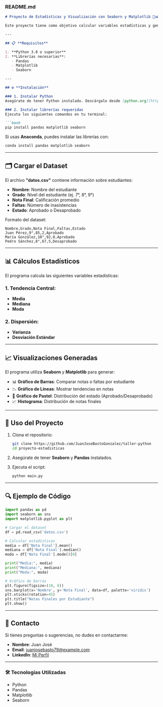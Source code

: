 

### **README.md**

```markdown
# Proyecto de Estadísticas y Visualización con Seaborn y Matplotlib 🐍📊

Este proyecto tiene como objetivo calcular variables estadísticas y generar visualizaciones de un conjunto de datos temático de colegio utilizando **Python**, **Pandas**, **Seaborn** y **Matplotlib**.

---

## 📋 **Requisitos**

1. **Python 3.8 o superior**
2. **Librerías necesarias**:
   - Pandas
   - Matplotlib
   - Seaborn

---

## ⚙️ **Instalación**

### 1. Instalar Python
Asegúrate de tener Python instalado. Descárgalo desde [python.org](https://www.python.org/).

### 2. Instalar librerías requeridas
Ejecuta los siguientes comandos en tu terminal:

```bash
pip install pandas matplotlib seaborn
```

Si usas **Anaconda**, puedes instalar las librerías con:

```bash
conda install pandas matplotlib seaborn
```

---

## 🗂 **Cargar el Dataset**

El archivo **"datos.csv"** contiene información sobre estudiantes:

- **Nombre**: Nombre del estudiante  
- **Grado**: Nivel del estudiante (ej. 7°, 8°, 9°)  
- **Nota Final**: Calificación promedio  
- **Faltas**: Número de inasistencias  
- **Estado**: Aprobado o Desaprobado  

Formato del dataset:

```csv
Nombre,Grado,Nota Final,Faltas,Estado
Juan Pérez,9°,85,2,Aprobado
María González,10°,92,0,Aprobado
Pedro Sánchez,8°,67,5,Desaprobado
```

---

## 📊 **Cálculos Estadísticos**

El programa calcula las siguientes variables estadísticas:

### 1. Tendencia Central:
   - **Media**  
   - **Mediana**  
   - **Moda**

### 2. Dispersión:
   - **Varianza**  
   - **Desviación Estándar**

---

## 📈 **Visualizaciones Generadas**

El programa utiliza **Seaborn** y **Matplotlib** para generar:

- 📊 **Gráfico de Barras**: Comparar notas o faltas por estudiante  
- 📉 **Gráfico de Líneas**: Mostrar tendencias en notas  
- 🥧 **Gráfico de Pastel**: Distribución del estado (Aprobado/Desaprobado)  
- 📈 **Histograma**: Distribución de notas finales  

---

## 🚀 **Uso del Proyecto**

1. Clona el repositorio:

   ```bash
   git clone https://github.com/JuanJoseBastoGonzalez/taller-python
   cd proyecto-estadisticas
   ```

2. Asegúrate de tener **Seaborn** y **Pandas** instalados.

3. Ejecuta el script:

   ```bash
   python main.py
   ```

---

## 🔍 **Ejemplo de Código**

```python
import pandas as pd
import seaborn as sns
import matplotlib.pyplot as plt

# Cargar el dataset
df = pd.read_csv('datos.csv')

# Calcular estadísticas
media = df['Nota Final'].mean()
mediana = df['Nota Final'].median()
moda = df['Nota Final'].mode()[0]

print("Media:", media)
print("Mediana:", mediana)
print("Moda:", moda)

# Gráfico de barras
plt.figure(figsize=(10, 6))
sns.barplot(x='Nombre', y='Nota Final', data=df, palette='viridis')
plt.xticks(rotation=45)
plt.title("Notas Finales por Estudiante")
plt.show()
```

---

## 📧 **Contacto**

Si tienes preguntas o sugerencias, no dudes en contactarme:

- **Nombre**: Juan José  
- **Email**: juanjosebasto79@example.com  
- **LinkedIn**: [Mi Perfil](https://www.linkedin.com/in/juan-jose-basto-gonzalez-49945023a/)  

---

### 🛠 **Tecnologías Utilizadas**
- Python
- Pandas
- Matplotlib
- Seaborn
